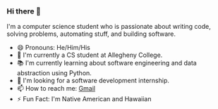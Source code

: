 ### Hi there :wave:

I'm a computer science student who is passionate about writing code, solving problems, automating stuff, and building software.

- :smile: Pronouns: He/Him/His
- :telescope: I'm currently a CS student at Allegheny College.
- :books: I'm currently learning about software engineering and data abstraction using Python.
- :dancers: I'm looking for a software development internship.
- :mailbox: How to reach me: [Gmail](ningerson2002@gmail.com)
- :zap: Fun Fact: I'm Native American and Hawaiian
